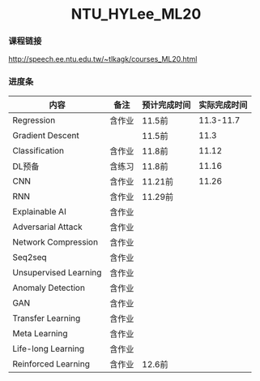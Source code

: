 # <center>NTU_HYLee_ML20</center>

### 课程链接

http://speech.ee.ntu.edu.tw/~tlkagk/courses_ML20.html

### 进度条

| 内容                  | 备注   | 预计完成时间 | 实际完成时间 |
| --------------------- | ------ | ------------ | ------------ |
| Regression            | 含作业 | 11.5前       | 11.3-11.7    |
| Gradient Descent      |        | 11.5前       | 11.3         |
| Classification        | 含作业 | 11.8前       | 11.12        |
| DL预备                | 含练习 | 11.8前       | 11.16        |
| CNN                   | 含作业 | 11.21前      | 11.26        |
| RNN                   | 含作业 | 11.29前      |              |
| Explainable AI        | 含作业 |              |              |
| Adversarial Attack    | 含作业 |              |              |
| Network Compression   | 含作业 |              |              |
| Seq2seq               | 含作业 |              |              |
| Unsupervised Learning | 含作业 |              |              |
| Anomaly Detection     | 含作业 |              |              |
| GAN                   | 含作业 |              |              |
| Transfer Learning     | 含作业 |              |              |
| Meta Learning         | 含作业 |              |              |
| Life-long Learning    | 含作业 |              |              |
| Reinforced Learning   | 含作业 | 12.6前       |              |


